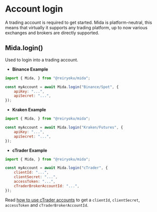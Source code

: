 # Account login
A trading account is required to get started. Mida is platform-neutral, this means
that virtually it supports any trading platform, up to now various
exchanges and brokers are directly supported.

## Mida.login()
Used to login into a trading account.

- **Binance Example**
```javascript
import { Mida, } from "@reiryoku/mida";

const myAccount = await Mida.login("Binance/Spot", {
    apiKey: "...",
    apiSecret: "...",
});
```

- **Kraken Example**
```javascript
import { Mida, } from "@reiryoku/mida";

const myAccount = await Mida.login("Kraken/Futures", {
    apiKey: "...",
    apiSecret: "...",
});
```

- **cTrader Example**
```javascript
import { Mida, } from "@reiryoku/mida";

const myAccount = await Mida.login("cTrader", {
    clientId: "...",
    clientSecret: "...",
    accessToken: "...",
    cTraderBrokerAccountId: "...",
});
```

Read [how to use cTrader accounts](/open-api/) to get a `clientId`, `clientSecret`, `accessToken` and `cTraderBrokerAccountId`.
